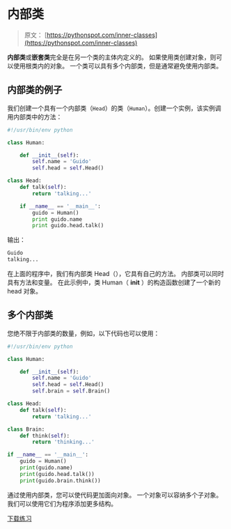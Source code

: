 # 内部类

> 原文： [https://pythonspot.com/inner-classes](https://pythonspot.com/inner-classes)

**内部类**或**嵌套类**完全是在另一个类的主体内定义的。 如果使用类创建对象，则可以使用根类内的对象。 一个类可以具有多个内部类，但是通常避免使用内部类。

## 内部类的例子

我们创建一个具有一个内部类（`Head`）的类（`Human`）。创建一个实例，该实例调用内部类中的方法：

```py
#!/usr/bin/env python

class Human:

    def __init__(self):
        self.name = 'Guido'
        self.head = self.Head()

class Head:
    def talk(self):
        return 'talking...'

    if __name__ == '__main__':
        guido = Human()
        print guido.name
        print guido.head.talk()

```

输出：

```py
Guido
talking...

```

在上面的程序中，我们有内部类 Head（），它具有自己的方法。 内部类可以同时具有方法和变量。 在此示例中，类 Human（ **init** ）的构造函数创建了一个新的 head 对象。

## 多个内部类

您绝不限于内部类的数量，例如，以下代码也可以使用：

```py
#!/usr/bin/env python

class Human:

    def __init__(self):
        self.name = 'Guido'
        self.head = self.Head()
        self.brain = self.Brain()

class Head:
    def talk(self):
        return 'talking...'

class Brain:
    def think(self):
        return 'thinking...'

if __name__ == '__main__':
    guido = Human()
    print(guido.name)
    print(guido.head.talk())
    print(guido.brain.think())

```

通过使用内部类，您可以使代码更加面向对象。 一个对象可以容纳多个子对象。 我们可以使用它们为程序添加更多结构。

[下载练习](https://pythonspot.com/download-oop-exercises/)